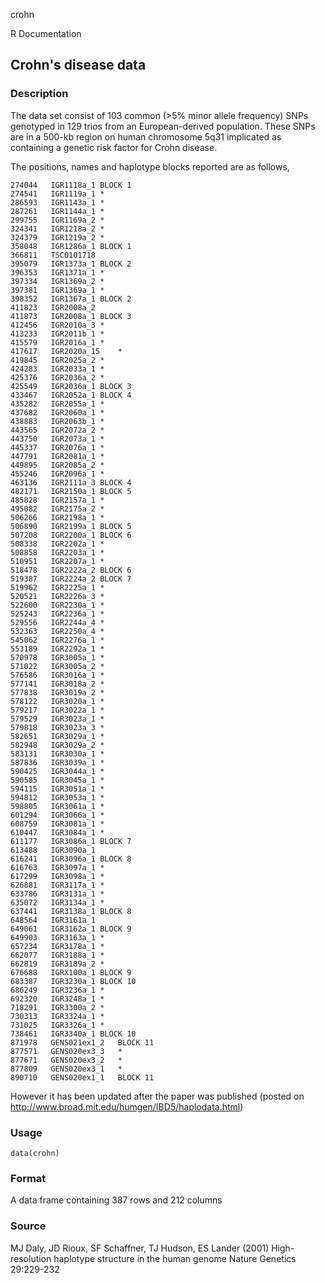 crohn

R Documentation

## Crohn's disease data

### Description

The data set consist of 103 common (>5% minor allele frequency) SNPs genotyped
in 129 trios from an European-derived population. These SNPs are in a 500-kb
region on human chromosome 5q31 implicated as containing a genetic risk factor
for Crohn disease.

The positions, names and haplotype blocks reported are as follows,

    
    274044   IGR1118a_1	BLOCK 1
    274541   IGR1119a_1	*
    286593   IGR1143a_1	*
    287261   IGR1144a_1	*
    299755   IGR1169a_2	*
    324341   IGR1218a_2	*
    324379   IGR1219a_2	*
    358048   IGR1286a_1	BLOCK 1
    366811	 TSC0101718
    395079   IGR1373a_1	BLOCK 2
    396353   IGR1371a_1	*
    397334   IGR1369a_2	*
    397381   IGR1369a_1	*
    398352   IGR1367a_1	BLOCK 2
    411823   IGR2008a_2
    411873   IGR2008a_1	BLOCK 3
    412456   IGR2010a_3	*
    413233   IGR2011b_1	*
    415579   IGR2016a_1	*
    417617   IGR2020a_15	*
    419845   IGR2025a_2	*
    424283   IGR2033a_1	*
    425376   IGR2036a_2	*
    425549   IGR2036a_1	BLOCK 3
    433467   IGR2052a_1	BLOCK 4
    435282   IGR2055a_1	*
    437682   IGR2060a_1	*
    438883   IGR2063b_1	*
    443565   IGR2072a_2	*
    443750   IGR2073a_1	*
    445337   IGR2076a_1	*
    447791   IGR2081a_1	*
    449895   IGR2085a_2	*
    455246   IGR2096a_1	*
    463136   IGR2111a_3	BLOCK 4
    482171   IGR2150a_1	BLOCK 5
    485828   IGR2157a_1	*
    495082   IGR2175a_2	*
    506266   IGR2198a_1	*
    506890   IGR2199a_1	BLOCK 5
    507208   IGR2200a_1	BLOCK 6
    508338   IGR2202a_1	*
    508858   IGR2203a_1	*
    510951   IGR2207a_1	*
    518478   IGR2222a_2	BLOCK 6
    519387   IGR2224a_2	BLOCK 7
    519962   IGR2225a_1	*
    520521   IGR2226a_3	*
    522600   IGR2230a_1	*
    525243   IGR2236a_1	*	
    529556   IGR2244a_4	*
    532363   IGR2250a_4	*
    545062   IGR2276a_1	*
    553189   IGR2292a_1	*
    570978   IGR3005a_1	*
    571022   IGR3005a_2	*
    576586   IGR3016a_1	*
    577141   IGR3018a_2	*
    577838   IGR3019a_2	*
    578122   IGR3020a_1	*
    579217   IGR3022a_1	*
    579529   IGR3023a_1	*
    579818   IGR3023a_3	*
    582651   IGR3029a_1	*
    582948   IGR3029a_2	*
    583131   IGR3030a_1	*
    587836   IGR3039a_1	*
    590425   IGR3044a_1	*
    590585   IGR3045a_1	*
    594115   IGR3051a_1	*
    594812   IGR3053a_1	*
    598805   IGR3061a_1	*
    601294   IGR3066a_1	*
    608759   IGR3081a_1	*
    610447   IGR3084a_1	*
    611177   IGR3086a_1	BLOCK 7
    613488   IGR3090a_1
    616241   IGR3096a_1	BLOCK 8
    616763   IGR3097a_1	*
    617299   IGR3098a_1	*
    626881   IGR3117a_1	*
    633786   IGR3131a_1	*
    635072   IGR3134a_1	*
    637441   IGR3138a_1	BLOCK 8
    648564   IGR3161a_1
    649061   IGR3162a_1	BLOCK 9
    649903   IGR3163a_1	*
    657234   IGR3178a_1	*
    662077   IGR3188a_1	*
    662819   IGR3189a_2	*
    676688   IGRX100a_1	BLOCK 9
    683387   IGR3230a_1	BLOCK 10
    686249   IGR3236a_1	*
    692320   IGR3248a_1	*
    718291   IGR3300a_2	*
    730313   IGR3324a_1	*
    731025   IGR3326a_1	*
    738461   IGR3340a_1	BLOCK 10
    871978   GENS021ex1_2	BLOCK 11
    877571   GENS020ex3_3	*
    877671   GENS020ex3_2	*
    877809   GENS020ex3_1	*
    890710   GENS020ex1_1	BLOCK 11

However it has been updated after the paper was published (posted on
<http://www.broad.mit.edu/humgen/IBD5/haplodata.html>)

### Usage

    data(crohn)

### Format

A data frame containing 387 rows and 212 columns

### Source

MJ Daly, JD Rioux, SF Schaffner, TJ Hudson, ES Lander (2001) High-resolution
haplotype structure in the human genome Nature Genetics 29:229-232

